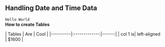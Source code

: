 ## Handling Date and Time Data

`Hello World`  
**How to create Tables**
  
  
| Tables | Are | Cool | |----------|:-------------:|------:| | col 1 is| left-aligned | $1600 |
